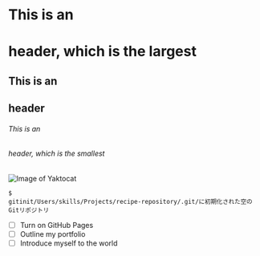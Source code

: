 # This is an <h1> header, which is the largest
## This is an <h2> header
###### This is an <h6> header, which is the smallest

  ![Image of Yaktocat](https://octodex.github.com/images/yaktocat.png)

  ```
$ 
gitinit/Users/skills/Projects/recipe-repository/.git/に初期化された空のGitリポジトリ
```

- [ ] Turn on GitHub Pages
- [ ] Outline my portfolio
- [ ] Introduce myself to the world
